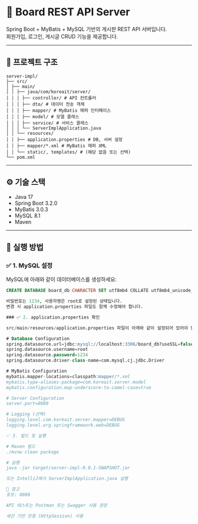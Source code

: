 # 📌 Board REST API Server

Spring Boot + MyBatis + MySQL 기반의 게시판 REST API 서버입니다.  
회원가입, 로그인, 게시글 CRUD 기능을 제공합니다.

---

## 📁 프로젝트 구조
```
server-impl/
├── src/
│ ├── main/
│ │ ├── java/com/koreait/server/
│ │ │ ├── controller/ # API 컨트롤러
│ │ │ ├── dto/ # 데이터 전송 객체
│ │ │ ├── mapper/ # MyBatis 매퍼 인터페이스
│ │ │ ├── model/ # 모델 클래스
│ │ │ ├── service/ # 서비스 클래스
│ │ │ └── ServerImplApplication.java
│ │ └── resources/
│ │ ├── application.properties # DB, 서버 설정
│ │ ├── mapper/*.xml # MyBatis 매퍼 XML
│ │ └── static/, templates/ # (해당 없음 또는 선택)
└── pom.xml
```

---

## ⚙️ 기술 스택

- Java 17
- Spring Boot 3.2.0
- MyBatis 3.0.3
- MySQL 8.1
- Maven

---

## 🔧 실행 방법

### ✅ 1. MySQL 설정

MySQL에 아래와 같이 데이터베이스를 생성하세요:

```sql
CREATE DATABASE board_db CHARACTER SET utf8mb4 COLLATE utf8mb4_unicode_ci;

비밀번호는 1234, 사용자명은 root로 설정된 상태입니다.
변경 시 application.properties 파일도 함께 수정해야 합니다.

### ✅ 2. application.properties 확인

src/main/resources/application.properties 파일이 아래와 같이 설정되어 있어야 합니다:

# Database Configuration
spring.datasource.url=jdbc:mysql://localhost:3306/board_db?useSSL=false&serverTimezone=UTC&characterEncoding=UTF-8
spring.datasource.username=root
spring.datasource.password=1234
spring.datasource.driver-class-name=com.mysql.cj.jdbc.Driver

# MyBatis Configuration
mybatis.mapper-locations=classpath:mapper/*.xml
mybatis.type-aliases-package=com.koreait.server.model
mybatis.configuration.map-underscore-to-camel-case=true

# Server Configuration
server.port=8080

# Logging (선택)
logging.level.com.koreait.server.mapper=DEBUG
logging.level.org.springframework.web=DEBUG

✅ 3. 빌드 및 실행

# Maven 빌드
./mvnw clean package

# 실행
java -jar target/server-impl-0.0.1-SNAPSHOT.jar

또는 IntelliJ에서 ServerImplApplication.java 실행

📌 참고
포트: 8080

API 테스트는 Postman 또는 Swagger 사용 권장

세션 기반 인증 (HttpSession) 사용
